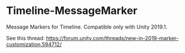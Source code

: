 ﻿# Timeline-MessageMarker

Message Markers for Timeline. Compatible only with Unity 2019.1.

See this thread: https://forum.unity.com/threads/new-in-2019-marker-customization.594712/
